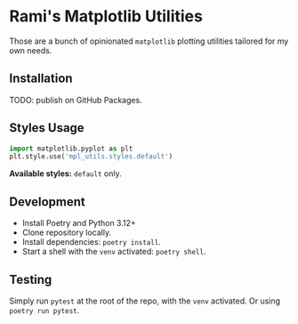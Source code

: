 
# Rami's Matplotlib Utilities

Those are a bunch of opinionated `matplotlib` plotting utilities tailored for my own needs.

## Installation

TODO: publish on GitHub Packages.

## Styles Usage

```py
import matplotlib.pyplot as plt
plt.style.use('mpl_utils.styles.default')
```

**Available styles:** `default` only.

## Development

- Install Poetry and Python 3.12+
- Clone repository locally.
- Install dependencies: `poetry install`.
- Start a shell with the `venv` activated: `poetry shell`.

## Testing

Simply run `pytest` at the root of the repo, with the `venv` activated.
Or using `poetry run pytest`.

